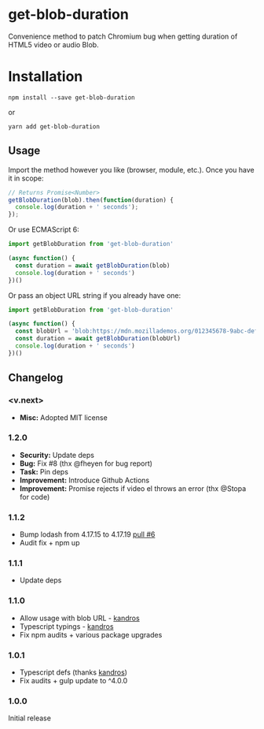 # get-blob-duration
Convenience method to patch Chromium bug when getting duration of HTML5 video or audio Blob.

# Installation 

`npm install --save get-blob-duration`   

or

`yarn add get-blob-duration`

## Usage

Import the method however you like (browser, module, etc.). Once you have it in scope:

```javascript
// Returns Promise<Number>
getBlobDuration(blob).then(function(duration) {
  console.log(duration + ' seconds');
});
```

Or use ECMAScript 6:

```javascript
import getBlobDuration from 'get-blob-duration'

(async function() {
  const duration = await getBlobDuration(blob)
  console.log(duration + ' seconds')
})()
```

Or pass an object URL string if you already have one:

```javascript
import getBlobDuration from 'get-blob-duration'

(async function() {
  const blobUrl = 'blob:https://mdn.mozillademos.org/012345678-9abc-def0-1234-56789abcdef0'
  const duration = await getBlobDuration(blobUrl)
  console.log(duration + ' seconds')
})()
```

## Changelog

### <v.next>

- **Misc:** Adopted MIT license

### 1.2.0

- **Security:** Update deps
- **Bug:** Fix #8 (thx @fheyen for bug report)
- **Task:** Pin deps
- **Improvement:** Introduce Github Actions
- **Improvement:** Promise rejects if video el throws an error (thx @Stopa for code)

### 1.1.2

- Bump lodash from 4.17.15 to 4.17.19 [pull #6](https://github.com/evictor/get-blob-duration/pull/6/files)
- Audit fix + npm up

### 1.1.1

- Update deps

### 1.1.0

- Allow usage with blob URL - [kandros](https://github.com/kandros)
- Typescript typings - [kandros](https://github.com/kandros)
- Fix npm audits + various package upgrades

### 1.0.1

- Typescript defs (thanks [kandros](https://github.com/kandros))
- Fix audits + gulp update to ^4.0.0

### 1.0.0

Initial release
